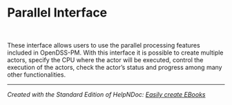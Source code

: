 # Parallel Interface

&nbsp;

These interface allows users to use the parallel processing features included in OpenDSS-PM. With this interface it is possible to create multiple actors, specify the CPU where the actor will be executed, control the execution of the actors, check the actor’s status and progress among many other functionalities.


***
_Created with the Standard Edition of HelpNDoc: [Easily create EBooks](<https://www.helpndoc.com/feature-tour>)_
